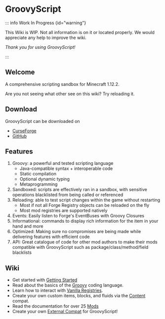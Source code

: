 
# GroovyScript

::: info Work In Progress {id="warning"}

This Wiki is WIP.
Not all information is on it or located properly.
We would appreciate any help to improve the wiki.

*Thank you for using GroovyScript!*

:::


## Welcome

A comprehensive scripting sandbox for Minecraft 1.12.2.

Are you not seeing what other see on this wiki? Try reloading it.

## Download

GroovyScript can be downloaded on
- [CurseForge](https://www.curseforge.com/minecraft/mc-mods/groovyscript)
- [GitHub](https://github.com/CleanroomMC/GroovyScript/releases)

## Features

1. Groovy: a powerful and tested scripting language
    - Java-compatible syntax + interoperable code
    - Static compilation
    - Optional dynamic typing
    - Metaprogramming
2. Sandboxed: scripts are effectively ran in a sandbox, with sensitive operations blacklisted from being called or referenced
3. Reloading: able to test script changes within the game without restarting
    - Most if not all Forge Registry objects can be reloaded on the fly
    - Most mod registries are supported natively
4. Events: Easily listen to Forge's EventBuses with Groovy Closures
5. Informational: commands to display rich information for the item in your hand and more
6. Optimized: Making sure no compromises are being made while delivering features with efficient code
7. API: Great catalogue of code for other mod authors to make their mods compatible with GroovyScript such as package/class/method/field blacklists

## Wiki

- Get started with [Getting Started](./introduction/index.md)
- Read about the basics of the [Groovy](./groovy/index.md) coding language.
- Learn how to interact with [Vanilla Registries](./minecraft/index.md).
- Create your own custom items, blocks, and fluids via the [Content](./content/index.md) compat.
- Read the documentation for over 25 [Mods](./mods/index.md)
- Create your own [External Compat](./introduction/external_compat.md) for GroovyScript!
